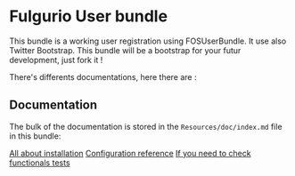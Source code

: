 Fulgurio User bundle
========================

This bundle is a working user registration using FOSUserBundle. It use also
Twitter Bootstrap.
This bundle will be a bootstrap for your futur development, just fork it !

There's differents documentations, here there are :

Documentation
-------------
The bulk of the documentation is stored in the `Resources/doc/index.md`
file in this bundle:

[All about installation](https://github.com/fulgurio/FulgurioUserBundle/blob/master/Resources/doc/installation.md)
[Configuration reference](https://github.com/fulgurio/FulgurioUserBundle/blob/master/Resources/doc/configuration_reference.md)
[If you need to check functionals tests](https://github.com/fulgurio/FulgurioUserBundle/blob/master/Resources/doc/tests.md)

